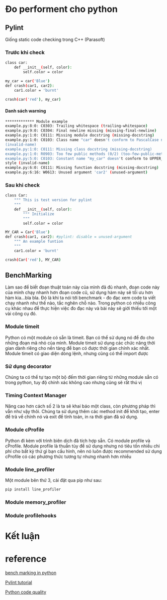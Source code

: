 # Đo performent cho python

## Pylint
Giống static code checking trong C++ (Parasoft)
### Trước khi check

```bash
class car:
    def __init__(self, color):
        self.color = color

my_car = car('Blue')
def crash(car1, car2):
    car1.color = 'burnt'
    
crash(car('red'), my_car)

```
#### Danh sách warning
```bash
************* Module example
example.py:8:0: C0303: Trailing whitespace (trailing-whitespace)
example.py:9:0: C0304: Final newline missing (missing-final-newline)
example.py:1:0: C0111: Missing module docstring (missing-docstring)
example.py:1:0: C0103: Class name "car" doesn't conform to PascalCase naming style
(invalid-name)
example.py:1:0: C0111: Missing class docstring (missing-docstring)
example.py:1:0: R0903: Too few public methods (0/2) (too-few-public-methods)
example.py:5:0: C0103: Constant name "my_car" doesn't conform to UPPER_CASE naming
style (invalid-name)
example.py:6:0: C0111: Missing function docstring (missing-docstring)
example.py:6:16: W0613: Unused argument 'car2' (unused-argument)
```

### Sau khi check

```bash
class Car:
    """ This is test version for pylint
    """
    def __init__(self, color):
        """ Initialize
        """
        self.color = color

MY_CAR = Car('Blue')
def crash(car1, car2): #pylint: disable = unused-argument
    """ An example funtion
    """
    car1.color = 'burnt'

crash(Car('red'), MY_CAR)

```

## BenchMarking
Làm sao để biết đoạn thuật toán này của mình đã đủ nhanh, đoạn code này của mình chạy nhanh hơn đoạn code cũ, sử dụng hàm này sẽ tối ưu hơn hàm kia...bla bla. Đó là khi ta nói tới benchmark - đo đạc xem code ta viết chạy nhanh như thế nào, tắc nghẽn chỗ nào. Trong python có nhiều công cụ khác nhau để thực hiện việc đo đạc này và bài này sẽ giới thiếu tới một vài công cụ đó.

### Module timeit
Python có một module có sẵn là timeit. Bạn có thể sử dụng nó để đo cho những đoạn mã nhỏ của mình. Module timeit sử dụng các chức năng thời gian dành riêng cho nền tảng để bạn có được thời gian chính xác nhất. Module timeit có giao diện dòng lệnh, nhưng cũng có thể import được

### Sử dụng decorator
Chúng ta có thể tự tạo một bộ đếm thời gian riêng từ những module sẵn có trong python, tuy độ chính xác không cao nhưng cũng sẽ rất thú vị

### Timing Context Manager
Nâng cao hơn cách số 2 là ta sẽ khai báo một class, còn phương pháp thì vẫn như vậy thôi. Chúng ta sử dụng thêm các method init để khởi tạo, enter để trả về chính nó và exit để tính toán, in ra thời gian đã sử dụng.

### Module cProfile
Python đi kèm với trình biên dịch đã tích hợp sẵn. Có module profile và cProfile. Module profile là thuần tùy để sử dụng nhưng nó tiêu tốn nhiều chi phí cho bất kỳ thứ gì bạn cấu hình, nên nó luôn được recommended sử dụng cProfile có các phương thức tương tự nhưng nhanh hơn nhiều

### Module line_profiler
Một module bên thứ 3, cài đặt qua pip như sau:

```bash
pip install line_profiler
```

### Module memory_profiler


### Module profilehooks

# Kết luận

# reference

[bench marking in python](https://viblo.asia/p/benchmarking-trong-python-m68Z0R1M5kG)


[Pylint tutorial](https://www.youtube.com/watch?v=fFY5103p5-c)

[Python code quality](https://realpython.com/python-code-quality/)